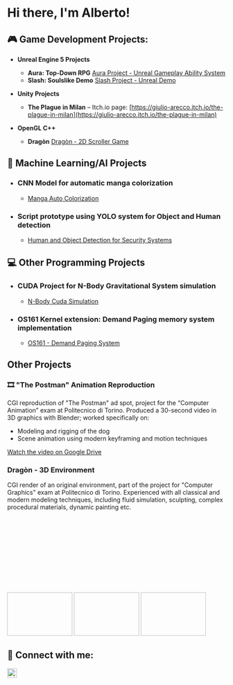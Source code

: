 # Hi there, I'm Alberto!
## 🎮	Game Development Projects:

- <b> Unreal Engine 5 Projects </b>
  - **Aura: Top-Down RPG** [Aura Project - Unreal Gameplay Ability System](https://github.com/LienoPC/Aura-GameplayAbilitySystem.git)
  - **Slash: Soulslike Demo** [Slash Project - Unreal Demo](https://github.com/LienoPC/UE5-StartingCourse-SlashProject.git)

- <b> Unity Projects </b>
  - **The Plague in Milan** – Itch.io page: [https://giulio-arecco.itch.io/the-plague-in-milan](https://giulio-arecco.itch.io/the-plague-in-milan)

  <!-- [Project Mecha-Ball] -->

- <b> OpenGL C++ </b>
  - **Dragòn** [Dragòn - 2D Scroller Game](https://github.com/LienoPC/Dragon--2D-Scroller-Game.git)

## 🤖 Machine Learning/AI Projects
- ### CNN Model for automatic manga colorization
  - [Manga Auto Colorization](https://github.com/LienoPC/Manga-Auto-Colorization.git)
- ### Script prototype using YOLO system for Object and Human detection
  - [Human and Object Detection for Security Systems](https://github.com/LienoPC/Human-and-Object-Detection-for-Security-Systems.git)

## 💻 Other Programming Projects
- ### CUDA Project for N-Body Gravitational System simulation
  - [N-Body Cuda Simulation](https://github.com/LienoPC/N-BodySimulation.git)
- ### OS161 Kernel extension: Demand Paging memory system implementation
  - [OS161 - Demand Paging System](https://github.com/LienoPC/OS161-DemandPaging.git)

## Other Projects

### 🎞 "The Postman" Animation Reproduction
CGI reproduction of "The Postman" ad spot, project for the “Computer Animation” exam at Politecnico di Torino. Produced a 30-second video in 3D graphics with Blender; worked specifically on:
- Modeling and rigging of the dog  
- Scene animation using modern keyframing and motion techniques  

[Watch the video on Google Drive](https://drive.google.com/file/d/1nNUjLfxLM2uWLDchs6Co6osewBRVnn9Z)

### Dragòn - 3D Environment
CGI render of an original environment, part of the project for "Computer Graphics" exam at Politecnico di Torino. Experienced with all classical and modern modeling techniques, including fluid simulation, sculpting, complex procedural materials, dynamic painting etc.

<svg xmlns="http://www.w3.org/2000/svg"
     xmlns:xlink="http://www.w3.org/1999/xlink"
     viewBox="0 0 500 160"
     width="500" height="160">

  <rect x="0" y="0" width="500" height="160"
        fill="none"
        stroke="#ddd"
        stroke-width="4"
        rx="8" ry="8"/>

  <a xlink:href="./assets/Dragon_Horizontal.png" target="_blank">
    <image
      x="10" y="30"
      width="150" height="100"
      xlink:href="./assets/Dragon_Horizontal.png"
      preserveAspectRatio="xMidYMid meet"
      />
  </a>

  <a xlink:href="./assets/Dragon_Vertical.png" target="_blank">
    <image
      x="175" y="30"
      width="150" height="100"
      xlink:href="./assets/Dragon_Vertical.png"
      preserveAspectRatio="xMidYMid meet"
      />
  </a>

  <a xlink:href="./assets/Dragon_Closeup.png" target="_blank">
    <image
      x="340" y="30"
      width="150" height="100"
      xlink:href="./assets/Dragon_Closeup.png"
      preserveAspectRatio="xMidYMid meet"
      />
  </a>
</svg>


## 🤳 Connect with me:
[<img align="left" 
      alt="LinkedIn" 
      width="22px" 
      src="https://cdn.jsdelivr.net/npm/simple-icons@v3/icons/linkedin.svg" />][linkedin]

[linkedin]: https://www.linkedin.com/in/alberto-cagnazzo-038202338

